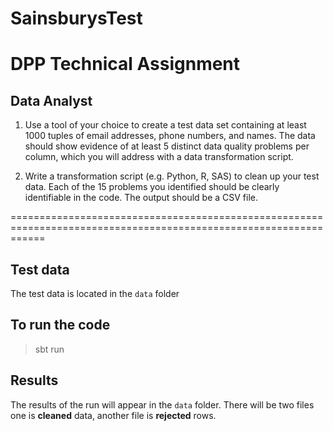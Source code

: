 # SainsburysTest

DPP Technical Assignment
==================================================================================================================
## Data Analyst

1. Use a tool of your choice to create a test data set containing at least 1000 tuples of email addresses, phone numbers, and names. The data should show evidence of at least 5 distinct data quality problems per column, which you will address with a data transformation script.

2. Write a transformation script (e.g. Python, R, SAS) to clean up your test data. Each of the 15 problems you identified should be clearly identifiable in the code. The output should be a CSV file.

==================================================================================================================

## Test data
The test data is located in the `data` folder

## To run the code
> sbt run

## Results
The results of the run will appear in the `data` folder.
There will be two files one is **cleaned** data, another file is **rejected** rows.



